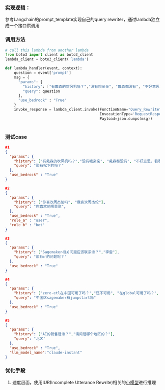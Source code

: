 ### 实现逻辑：

参考Langchain的prompt_template实现自己的query rewriter，通过lambda独立成一个接口供调用


### 调用方法

```python
# call this lambda from another lambda
from boto3 import client as boto3_client
lambda_client = boto3_client('lambda')

def lambda_handler(event, context):
    question = event['prompt']
    msg = {
      "params": {
        "history": ["有戴森的吹风机吗？","没有哦亲亲", "戴森都没有", "不好意思，看看其他品牌呢"],
        "query": question
      },
      "use_bedrock" : "True"
    }
    invoke_response = lambda_client.invoke(FunctionName="Query_Rewrite",
                                           InvocationType='RequestResponse',
                                           Payload=json.dumps(msg))
    
```


### 测试case

```json
#1
{
  "params": {
    "history": ["有戴森的吹风机吗？","没有哦亲亲", "戴森都没有", "不好意思，看看其他品牌呢"],
    "query": "那有松下的吗？"  
  },
  "use_bedrock" : "True"
}

#2
{
  "params": {
    "history": ["你喜欢周杰伦吗", "我喜欢周杰伦"],
    "query": "你喜欢他哪首歌",
  },
  "use_bedrock" : "True",
  "role_a" : "user",
  "role_b" : "bot"
}

#3
{
  "params": {
    "history": ["Sagemaker相关问题应该联系谁？","李雷"],
    "query": "那Emr的问题呢？"
  },
  "use_bedrock" : "True"
}

#4
{
  "params": {
    "history": ["zero-etl在中国可用了吗？","还不可用", "在global可用了吗？", "可用"],
    "query": "中国区sagemaker有jumpstart吗"
  },
  "use_bedrock" : "True"
}

#5
{
  "params": {
    "history": ["AI的销售是谁？","请问是哪个地区的？"],
    "query": "北区"
  },
  "use_bedrock" : "True",
  "llm_model_name":"claude-instant"
}
```


### 优化手段

1. 速度层面，使用IUR(Incomplete Utterance Rewrite)相关的[小模型](https://huggingface.co/csdc-atl/dialogue-rewriter)进行推理